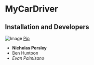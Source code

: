 # MyCarDriver
## Installation and Developers

![Image](https://pypi.org/static/images/logo-small.2a411bc6.svg)
[Pip](https://pypi.org/project/pip/)


- **Nicholas Persley**
- Ben Huntoon
- *Evan Palmisano*
